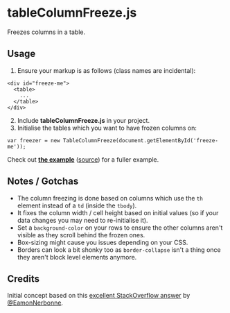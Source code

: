 # tableColumnFreeze.js

Freezes columns in a table.

## Usage
1. Ensure your markup is as follows (class names are incidental):
```
<div id="freeze-me">
  <table>
    ...
  </table>
</div>
```

2. Include **tableColumnFreeze.js** in your project.
3. Initialise the tables which you want to have frozen columns on:
```
var freezer = new TableColumnFreeze(document.getElementById('freeze-me'));
```

Check out **[the example](https://charliehawker.github.io/tableColumnFreeze.js/example.html)** ([source](https://github.com/CharlieHawker/tableColumnFreeze.js/blob/master/example.html)) for a fuller example.

## Notes / Gotchas
* The column freezing is done based on columns which use the `th` element instead of a `td` (inside the `tbody`).
* It fixes the column width / cell height based on initial values (so if your data changes you may need to re-initialise it).
* Set a `background-color` on your rows to ensure the other columns aren't visible as they scroll behind the frozen ones.
* Box-sizing might cause you issues depending on your CSS.
* Borders can look a bit shonky too as `border-collapse` isn't a thing once they aren't block level elements anymore.

## Credits
Initial concept based on this [excellent StackOverflow answer](http://stackoverflow.com/questions/1312236/how-do-i-create-an-html-table-with-fixed-frozen-left-column-and-scrollable-body) by [@EamonNerbonne](https://github.com/EamonNerbonne).
